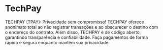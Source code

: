 # TechPay
TECHPAY (TPAY): Privacidade sem compromisso! TECHPAY oferece anonimato total ao não registrar transações e ao obscurecer o destino com o endereço do contrato. Além disso, TECHPAY é de código aberto, garantindo transparência e confiabilidade. Faça pagamentos de forma rápida e segura enquanto mantém sua privacidade.
